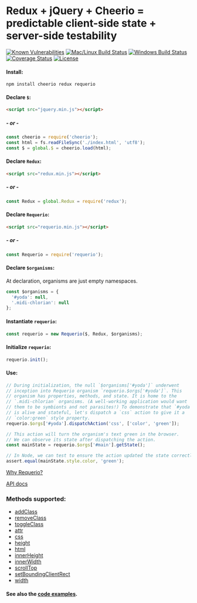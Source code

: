 # Redux + jQuery + Cheerio = predictable client-side state + server-side testability

[![Known Vulnerabilities][snyk-image]][snyk-url]
[![Mac/Linux Build Status][travis-image]][travis-url]
[![Windows Build Status][appveyor-image]][appveyor-url]
[![Coverage Status][coveralls-image]][coveralls-url]
[![License][license-image]][license-url]

#### Install:

```shell
npm install cheerio redux requerio
```

#### Declare `$`:

```html
<script src="jquery.min.js"></script>
```

##### - or -

```javascript
const cheerio = require('cheerio');
const html = fs.readFileSync('./index.html', 'utf8');
const $ = global.$ = cheerio.load(html);
```

#### Declare `Redux`:

```html
<script src="redux.min.js"></script>
```

##### - or -

```javascript
const Redux = global.Redux = require('redux');
```

#### Declare `Requerio`:

```html
<script src="requerio.min.js"></script>
```

##### - or -

```javascript
const Requerio = require('requerio');
```

#### Declare `$organisms`:

At declaration, organisms are just empty namespaces.

```javascript
const $organisms = {
  '#yoda': null,
  '.midi-chlorian': null
};
```

#### Instantiate `requerio`:

```javascript
const requerio = new Requerio($, Redux, $organisms);
```

#### Initialize `requerio`:

```javascript
requerio.init();
```

#### Use:

```javascript
// During initialization, the null `$organisms['#yoda']` underwent
// inception into Requerio organism `requerio.$orgs['#yoda']`. This
// organism has properties, methods, and state. It is home to the
// `.midi-chlorian` organisms. (A well-working application would want
// them to be symbionts and not parasites!) To demonstrate that `#yoda`
// is alive and stateful, let's dispatch a `css` action to give it a
// `color:green` style property.
requerio.$orgs['#yoda'].dispatchAction('css', ['color', 'green']);

// This action will turn the organism's text green in the browser.
// We can observe its state after dispatching the action.
const mainState = requerio.$orgs['#main'].getState();

// In Node, we can test to ensure the action updated the state correctly.
assert.equal(mainState.style.color, 'green');
```

[Why Requerio?](docs/why-requerio.md)

[API docs](docs/README.md)

### Methods supported:

* [addClass](docs/methods.md#addclassclasses)
* [removeClass](docs/methods.md#removeclassclasses)
* [toggleClass](docs/methods.md#toggleclassclasses-switch)
* [attr](docs/methods.md#attrattributename-value)
* [css](docs/methods.md#csspropertyname-value)
* [height](docs/methods.md#heightvalue)
* [html](docs/methods.md#htmlhtmlstring)
* [innerHeight](docs/methods.md#innerheightvalue)
* [innerWidth](docs/methods.md#innerwidthvalue)
* [scrollTop](docs/methods.md#scrolltopvalue)
* [setBoundingClientRect](docs/methods.md#setboundingclientrectboundingclientrect)
* [width](docs/methods.md#widthvalue)

#### See also the <a href="https://github.com/electric-eloquence/requerio/tree/master/examples" target="_blank">code examples</a>.

[snyk-image]: https://snyk.io/test/github/electric-eloquence/requerio/master/badge.svg
[snyk-url]: https://snyk.io/test/github/electric-eloquence/requerio/master

[travis-image]: https://img.shields.io/travis/electric-eloquence/requerio.svg?label=mac%20%26%20linux
[travis-url]: https://travis-ci.org/electric-eloquence/requerio

[appveyor-image]: https://img.shields.io/appveyor/ci/e2tha-e/requerio.svg?label=windows
[appveyor-url]: https://ci.appveyor.com/project/e2tha-e/requerio

[coveralls-image]: https://img.shields.io/coveralls/electric-eloquence/requerio/master.svg
[coveralls-url]: https://coveralls.io/r/electric-eloquence/requerio

[license-image]: https://img.shields.io/github/license/electric-eloquence/requerio.svg
[license-url]: https://raw.githubusercontent.com/electric-eloquence/requerio/master/LICENSE
